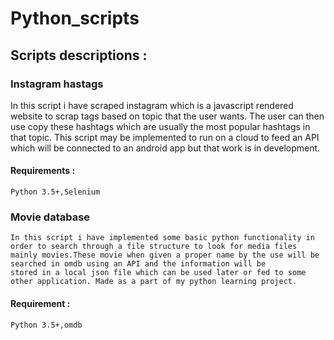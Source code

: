 # Python_scripts


## Scripts descriptions : 
 
### Instagram hastags 

   In this script i have scraped instagram which is a javascript rendered website to scrap tags based on topic that the user wants.
   The user can then use copy these hashtags which are usually the most popular hashtags in that topic.
   This script may be implemented to run on a cloud to feed an API which will be connected to an android app but that work is in 
   development.
     
####    Requirements :
    Python 3.5+,Selenium

### Movie database 
    
    In this script i have implemented some basic python functionality in order to search through a file structure to look for media files
    mainly movies.These movie when given a proper name by the use will be searched in omdb using an API and the information will be 
    stored in a local json file which can be used later or fed to some other application. Made as a part of my python learning project.
    
####    Requirement :
    Python 3.5+,omdb
